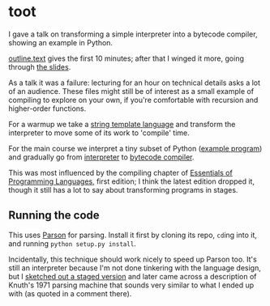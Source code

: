 # toot

I gave a talk on transforming a simple interpreter into a bytecode
compiler, showing an example in Python.

[outline.text](https://github.com/darius/toot/blob/master/outline.text)
gives the first 10 minutes; after that I winged it more, going through
[the slides](https://github.com/darius/toot/blob/master/slideshow.el).

As a talk it was a failure: lecturing for an hour on technical details
asks a lot of an audience. These files might still be of interest as a
small example of compiling to explore on your own, if you're
comfortable with recursion and higher-order functions.

For a warmup we take a [string template
language](https://github.com/darius/toot/blob/master/template.py) and
transform the interpreter to move some of its work to 'compile' time.

For the main course we interpret a tiny subset of Python ([example
program](https://github.com/darius/toot/blob/master/factorial.toot))
and gradually go from
[interpreter](https://github.com/darius/toot/blob/master/toot0.py) to
[bytecode
compiler](https://github.com/darius/toot/blob/master/toot8_encoded.py).

This was most influenced by the compiling chapter of [Essentials of
Programming Languages](http://www.eopl3.com/), first edition; I think
the latest edition dropped it, though it still has a lot to say about
transforming programs in stages.

## Running the code

This uses [Parson](https://github.com/darius/parson) for parsing.
Install it first by cloning its repo, `cd`ing into it, and running
`python setup.py install`.

Incidentally, this technique should work nicely to speed up Parson
too. It's still an interpreter because I'm not done tinkering with the
language design, but I [sketched out a staged
version](https://github.com/darius/parson/blob/master/pegvm.py) and
later came across a description of Knuth's 1971 parsing machine that
sounds very similar to what I ended up with (as quoted in a comment
there).
